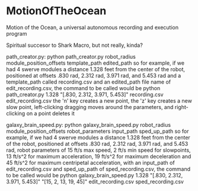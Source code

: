 # MotionOfTheOcean
Motion of the Ocean, a universal autonomous recording and execution program

Spiritual succesor to Shark Macro, but not really, kinda?

path_creator.py: python path_creator.py robot_radius module_position_offsets template_path edited_path
so for example, if we had 4 swerve modules a distance 1.328 feet from the center of the robot, positioned at offsets .830 rad, 2.312 rad, 3.971 rad, and 5.453 rad and a template_path called recording.csv and an edited_path file name of edit_recording.csv, the command to be called would be
python path_creator.py 1.328 "[.830, 2.312, 3.971, 5.453]" recording.csv edit_recording.csv
the 'n' key creates a new point, the 'z' key creates a new slow point, left-clicking dragging moves around the parameters, and right-clicking on a point deletes it

galaxy_brain_speed.py: python galaxy_brain_speed.py robot_radius module_position_offsets robot_parameters input_path sped_up_path
so for example, if we had 4 swerve modules a distance 1.328 feet from the center of the robot, positioned at offsets .830 rad, 2.312 rad, 3.971 rad, and 5.453 rad, robot parameters of 15 ft/s max speed, 2 ft/s min speed for slowpoints, 13 ft/s^2 for maximum acceleration, 19 ft/s^2 for maximum deceleration and 45 ft/s^2 for maximum centripetal acceleration, with an input_path of edit_recording.csv and sped_up_path of sped_recording.csv, the command to be called would be
python galaxy_brain_speed.py 1.328 "[.830, 2.312, 3.971, 5.453]" "[15, 2, 13, 19, 45]" edit_recording.csv sped_recording.csv
